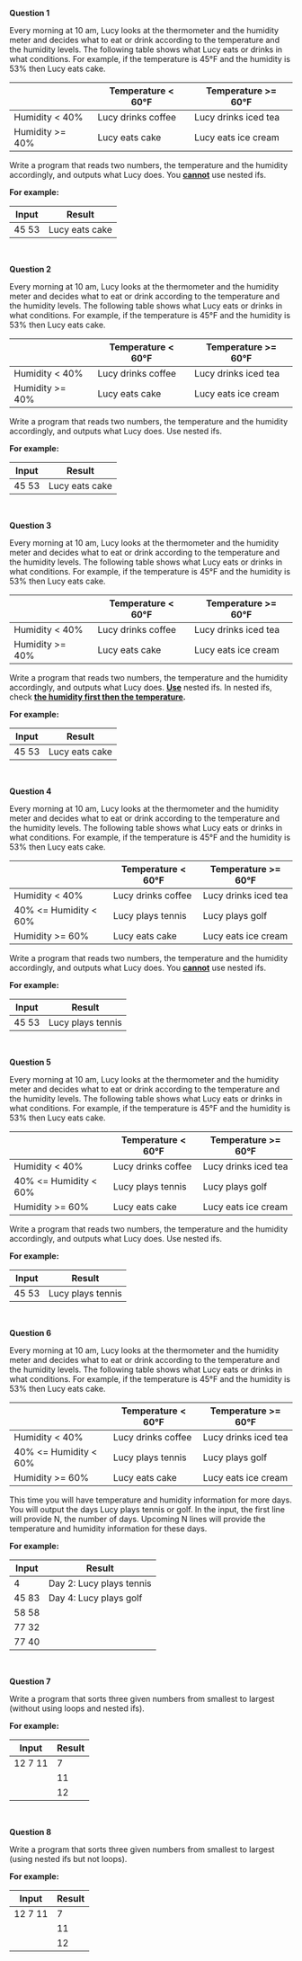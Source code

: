 **Question 1**

Every morning at 10 am, Lucy looks at the thermometer and the humidity meter and decides what to eat or drink according to the temperature and the humidity levels. The following table shows what Lucy eats or drinks in what conditions. For example, if the temperature is 45°F and the humidity is 53% then Lucy eats cake.

&nbsp;|Temperature < 60°F |Temperature >= 60°F
-|-|-
Humidity < 40%|Lucy drinks coffee|Lucy drinks iced tea
Humidity >= 40%|Lucy eats cake|Lucy eats ice cream

Write a program that reads two numbers, the temperature and the humidity accordingly, and outputs what Lucy does. You **<u>cannot</u>** use nested ifs.

**For example:**

Input|Result
-|-
45 53|Lucy eats cake

<br>

**Question 2**

Every morning at 10 am, Lucy looks at the thermometer and the humidity meter and decides what to eat or drink according to the temperature and the humidity levels. The following table shows what Lucy eats or drinks in what conditions. For example, if the temperature is 45°F and the humidity is 53% then Lucy eats cake. 

&nbsp;|Temperature < 60°F |Temperature >= 60°F
-|-|-
Humidity < 40%|Lucy drinks coffee|Lucy drinks iced tea
Humidity >= 40%|Lucy eats cake|Lucy eats ice cream


Write a program that reads two numbers, the temperature and the humidity accordingly, and outputs what Lucy does. Use nested ifs.

**For example:**

Input|Result
-|-
45 53|Lucy eats cake

<br>

**Question 3**

Every morning at 10 am, Lucy looks at the thermometer and the humidity meter and decides what to eat or drink according to the temperature and the humidity levels. The following table shows what Lucy eats or drinks in what conditions. For example, if the temperature is 45°F and the humidity is 53% then Lucy eats cake.

&nbsp;|Temperature < 60°F |Temperature >= 60°F
-|-|-
Humidity < 40%|Lucy drinks coffee|Lucy drinks iced tea
Humidity >= 40%|Lucy eats cake|Lucy eats ice cream

Write a program that reads two numbers, the temperature and the humidity accordingly, and outputs what Lucy does. **<u>Use</u>** nested ifs. In nested ifs, check **<u>the humidity first then the temperature</u>.**

**For example:**

Input|Result
-|-
45 53|Lucy eats cake

<br>

**Question 4**

Every morning at 10 am, Lucy looks at the thermometer and the humidity meter and decides what to eat or drink according to the temperature and the humidity levels. The following table shows what Lucy eats or drinks in what conditions. For example, if the temperature is 45°F and the humidity is 53% then Lucy eats cake.

&nbsp;|Temperature < 60°F |Temperature >= 60°F
-|-|-
Humidity < 40%|Lucy drinks coffee|Lucy drinks iced tea
40% <= Humidity < 60%|Lucy plays tennis|Lucy plays golf
Humidity >= 60%|Lucy eats cake|Lucy eats ice cream


Write a program that reads two numbers, the temperature and the humidity accordingly, and outputs what Lucy does. You **<u>cannot</u>** use nested ifs.

**For example:**

Input|Result
-|-
45 53|Lucy plays tennis

<br>

**Question 5**

Every morning at 10 am, Lucy looks at the thermometer and the humidity meter and decides what to eat or drink according to the temperature and the humidity levels. The following table shows what Lucy eats or drinks in what conditions. For example, if the temperature is 45°F and the humidity is 53% then Lucy eats cake.

&nbsp;|Temperature < 60°F |Temperature >= 60°F
-|-|-
Humidity < 40%|Lucy drinks coffee|Lucy drinks iced tea
40% <= Humidity < 60%|Lucy plays tennis|Lucy plays golf
Humidity >= 60%|Lucy eats cake|Lucy eats ice cream


Write a program that reads two numbers, the temperature and the humidity accordingly, and outputs what Lucy does. Use nested ifs.

**For example:**

Input|Result
-|-
45 53|Lucy plays tennis

<br>

**Question 6**

Every morning at 10 am, Lucy looks at the thermometer and the humidity meter and decides what to eat or drink according to the temperature and the humidity levels. The following table shows what Lucy eats or drinks in what conditions. For example, if the temperature is 45°F and the humidity is 53% then Lucy eats cake.

&nbsp;|Temperature < 60°F |Temperature >= 60°F
-|-|-
Humidity < 40%|Lucy drinks coffee|Lucy drinks iced tea
40% <= Humidity < 60%|Lucy plays tennis|Lucy plays golf
Humidity >= 60%|Lucy eats cake|Lucy eats ice cream


This time you will have temperature and humidity information for more days. You will output the days Lucy plays tennis or golf. In the input, the first line will provide N, the number of days. Upcoming N lines will provide the temperature and humidity information for these days.


**For example:**

Input|Result
-|-
4|Day 2: Lucy plays tennis
45 83|Day 4: Lucy plays golf
58 58|
77 32|
77 40|

<br>

**Question 7**

Write a program that sorts three given numbers from smallest to largest (without using loops and nested ifs).

**For example:**

Input|Result
-|-
12 7 11|7
&nbsp;|11
&nbsp;|12

<br>

**Question 8**

Write a program that sorts three given numbers from smallest to largest (using nested ifs but not loops).

**For example:**

Input|Result
-|-
12 7 11|7
&nbsp;|11
&nbsp;|12

